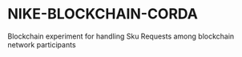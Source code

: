 # NIKE-BLOCKCHAIN-CORDA
Blockchain experiment for handling Sku Requests among blockchain network participants
